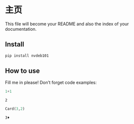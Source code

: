 # 主页

<!-- WARNING: THIS FILE WAS AUTOGENERATED! DO NOT EDIT! -->

This file will become your README and also the index of your
documentation.

## Install

``` sh
pip install nvdeb101
```

## How to use

Fill me in please! Don’t forget code examples:

``` python
1+1
```

    2

``` python
Card(3,2)
```

    3♦

